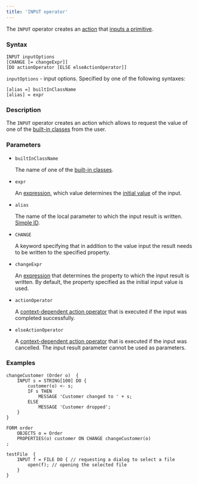 ```yaml
---
title: 'INPUT operator'
---
```


The `INPUT` operator creates an [action](Actions.md) that [inputs a primitive](Primitive_input_INPUT.md).

### Syntax

```
INPUT inputOptions 
[CHANGE [= changeExpr]]
[DO actionOperator [ELSE elseActionOperator]]
```

`inputOptions` - input options. Specified by one of the following syntaxes:

```
[alias =] builtInClassName
[alias] = expr
```

### Description

The `INPUT` operator creates an action which allows to request the value of one of the [built-in classes](Built-in_classes.md) from the user.

### Parameters

- `builtInClassName`

    The name of one of the [built-in classes](Built-in_classes.md). 

- `expr`

    An [expression](Expression.md), which value determines the [initial value](Value_input.md#initial) of the input.

- `alias`

    The name of the local parameter to which the input result is written. [Simple ID](IDs.md#id).

- `CHANGE`

    A keyword specifying that in addition to the value input the result needs to be written to the specified property.

- `changeExpr`

    An [expression](Expression.md) that determines the property to which the input result is written. By default, the property specified as the initial input value is used.

- `actionOperator`

    A [context-dependent action operator](Action_operators.md#contextdependent) that is executed if the input was completed successfully.

- `elseActionOperator`

    A [context-dependent action operator](Action_operators.md#contextdependent) that is executed if the input was cancelled. The input result parameter cannot be used as parameters.

### Examples

```lsf
changeCustomer (Order o)  {
    INPUT s = STRING[100] DO {
        customer(o) <- s;
        IF s THEN
            MESSAGE 'Customer changed to ' + s;
        ELSE
            MESSAGE 'Customer dropped';
    }
}

FORM order
    OBJECTS o = Order
    PROPERTIES(o) customer ON CHANGE changeCustomer(o)
;

testFile  {
    INPUT f = FILE DO { // requesting a dialog to select a file
        open(f); // opening the selected file
    }
}
```
